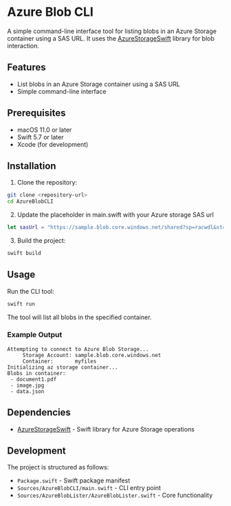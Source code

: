 # Azure Blob CLI

A simple command-line interface tool for listing blobs in an Azure Storage container using a SAS URL. It uses the [AzureStorageSwift](https://github.com/oliwonders/AzureStorageSwift) library for blob interaction.

## Features

- List blobs in an Azure Storage container using a SAS URL
- Simple command-line interface

## Prerequisites

- macOS 11.0 or later
- Swift 5.7 or later
- Xcode (for development)

## Installation

1. Clone the repository:
```bash
git clone <repository-url>
cd AzureBlobCLI
```

2. Update the placeholder in main.swift with your Azure storage SAS url 

```swift
let sasUrl = "https://sample.blob.core.windows.net/shared?sp=racwdl&st=2025-02-17T20:21:43Z&se=2026-01-02T04:21:43Z&spr=https&sv=2022-11-02&sr=c&sig=xxx"
```

3. Build the project:
```bash
swift build
```

## Usage

Run the CLI tool:

```bash
swift run
```

The tool will list all blobs in the specified container.

### Example Output

```
Attempting to connect to Azure Blob Storage...
     Storage Account: sample.blob.core.windows.net
     Container:       myfiles
Initializing az storage container...
Blobs in container:
 - document1.pdf
 - image.jpg
 - data.json
```

## Dependencies

- [AzureStorageSwift](https://github.com/oliwonders/AzureStorageSwift.git) - Swift library for Azure Storage operations

## Development

The project is structured as follows:

- `Package.swift` - Swift package manifest
- `Sources/AzureBlobCLI/main.swift` - CLI entry point
- `Sources/AzureBlobLister/AzureBlobLister.swift` - Core functionality
